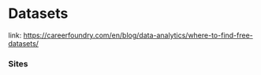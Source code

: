 <h1> Datasets </h1>

link: <https://careerfoundry.com/en/blog/data-analytics/where-to-find-free-datasets/>

<h3> <strong> Sites </strong> </h3>

